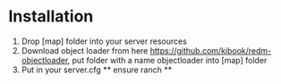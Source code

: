 # Installation

1. Drop [map] folder into your server resources
2. Download object loader from here https://github.com/kibook/redm-objectloader, put folder with a name objectloader into [map] folder
2. Put in your server.cfg ** ensure ranch **